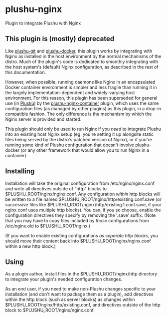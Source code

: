 # plushu-nginx

Plugin to integrate Plushu with Nginx

## This plugin is (mostly) deprecated

Like [plushu-git][] and [plushu-docker][], this plugin works by integrating
with Nginx as installed in the host environment by the normal mechanisms of
the distro. Much of the plugin's code is dedicated to smoothly integrating with
the host system's (default) Nginx configuration, as described in the rest of
this documentation.

[plushu-git]: https://github.com/plushu/plushu-git
[plushu-docker]: https://github.com/plushu/plushu-docker

However, when possible, running daemons like Nginx in an encapsulated Docker
container environment is simpler and less fragile than running it in the
largely implementation-dependent and widely-varying host environment. For this
reason, this plugin has been superseded for general use (in [Plusku][]) by the
[plushu-nginx-container][] plugin, which uses the same configuration files (as
managed by other plugins) as this plugin, in a drop-in compatible fashion. The
only difference is the mechanism by which the Nginx server is provided and
started.

[Plusku]: https://github.com/plushu/plusku
[plushu-nginx-container]: https://github.com/plushu/plushu-nginx-container

This plugin should only be used to run Nginx if you *need* to integrate Plushu
into an existing host Nginx setup (eg. you're setting it up alongsite static
files being served by the distro's patched version of Nginx), or if you're
running some kind of Plushu configuration that doesn't involve plushu-docker
(or any other framework that would allow you to run Nginx in a container).

## Installing

Installation will take the original configuration from /etc/nginx/nginx.conf
and write all directives outside of "http" blocks to
$PLUSHU_ROOT/nginx/nginx.conf. Any configuration *within* http blocks will be
written to a file named $PLUSHU_ROOT/nginx/http/existing.conf.save (or
successive files like $PLUSHU_ROOT/nginx/http/existing.1.conf.save, if your
nginx.conf uses multiple http blocks). You can, if you so choose, enable the
configuration directives they specify by removing the '.save' suffix. (Note
that you may have to copy files included by *those* configurations from
/etc/nginx.old to $PLUSHU_ROOT/nginx.)

(If you want to enable existing configurations *as separate http blocks*, you
should move their content back into $PLUSHU_ROOT/nginx/nginx.conf within a new
http block.)

## Using

As a plugin author, install files in the $PLUSHU_ROOT/nginx/http directory to
integrate your plugin's needed configuration changes.

As an end user, if you need to make non-Plushu changes specific to your
installation (and don't want to package them as a plugin), add directives
within the http block (such as server blocks) as changes within
$PLUSHU_ROOT/nginx/http/existing.conf, and directives outside of the http block
to $PLUSHU_ROOT/nginx/nginx.conf.
